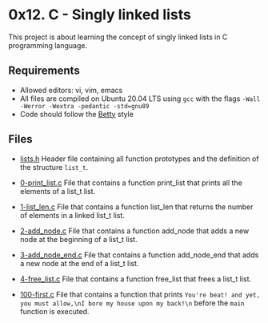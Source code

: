 # 0x12. C - Singly linked lists

This project is about learning the concept of singly linked lists in C programming language.

## Requirements

- Allowed editors: vi, vim, emacs
- All files are compiled on Ubuntu 20.04 LTS using `gcc` with the flags `-Wall -Werror -Wextra -pedantic -std=gnu89`
- Code should follow the [Betty](https://github.com/holbertonschool/Betty) style

## Files

- [lists.h](./lists.h)
Header file containing all function prototypes and the definition of the structure `list_t`.

- [0-print_list.c](./0-print_list.c)
File that contains a function print_list that prints all the elements of a list_t list.

- [1-list_len.c](./1-list_len.c)
File that contains a function list_len that returns the number of elements in a linked list_t list.

- [2-add_node.c](./2-add_node.c)
File that contains a function add_node that adds a new node at the beginning of a list_t list.

- [3-add_node_end.c](./3-add_node_end.c)
File that contains a function add_node_end that adds a new node at the end of a list_t list.

- [4-free_list.c](./4-free_list.c)
File that contains a function free_list that frees a list_t list.

- [100-first.c](./100-first.c)
File that contains a function that prints `You're beat! and yet, you must allow,\nI bore my house upon my back!\n` before the `main` function is executed.


